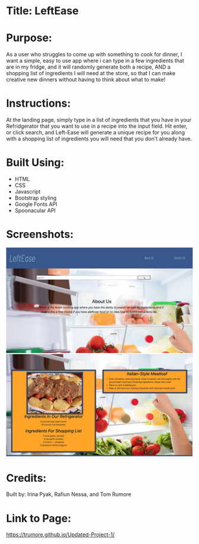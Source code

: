 # Title: LeftEase

# Purpose: 
As a user who struggles to come up with something to cook for dinner, I want a simple, easy to use app 
where i can type in a few ingredients that are in my fridge, and it will randomly generate both a recipe,
AND a shopping list of ingredients I will need at the store, so that I can make creative new dinners without
having to think about what to make!

# Instructions:
At the landing page, simply type in a list of ingredients that you have in your Refridgerator that you want to use in a recipe into the input field. Hit enter, or click search, and Left-Ease will generate a unique recipe for you along with a shopping list of ingredients you will need that you don't already have. 

# Built Using:
- HTML
- CSS
- Javascript
- Bootstrap styling
- Google Fonts API
- Spoonacular API

# Screenshots:
![leftease-landing](assets/images/leftease-landing.png)
![leftease-result](assets/images/leftease-result.png)

# Credits:
Built by: Irina Pyak, Rafiun Nessa, and Tom Rumore

# Link to Page: 

https://trumore.github.io/Updated-Project-1/

